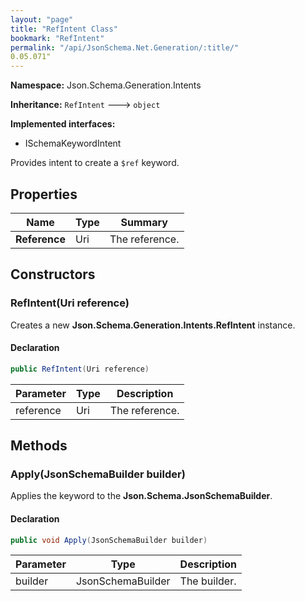 ```yaml
---
layout: "page"
title: "RefIntent Class"
bookmark: "RefIntent"
permalink: "/api/JsonSchema.Net.Generation/:title/"
0.05.071"
---
```

**Namespace:** Json.Schema.Generation.Intents

**Inheritance:**
`RefIntent`
 🡒 
`object`

**Implemented interfaces:**

- ISchemaKeywordIntent

Provides intent to create a `$ref` keyword.

## Properties

| Name | Type | Summary |
|---|---|---|
| **Reference** | Uri | The reference. |

## Constructors

### RefIntent(Uri reference)

Creates a new **Json.Schema.Generation.Intents.RefIntent** instance.

#### Declaration

```c#
public RefIntent(Uri reference)
```

| Parameter | Type | Description |
|---|---|---|
| reference | Uri | The reference. |


## Methods

### Apply(JsonSchemaBuilder builder)

Applies the keyword to the **Json.Schema.JsonSchemaBuilder**.

#### Declaration

```c#
public void Apply(JsonSchemaBuilder builder)
```

| Parameter | Type | Description |
|---|---|---|
| builder | JsonSchemaBuilder | The builder. |


